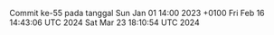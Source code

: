 Commit ke-55 pada tanggal Sun Jan 01 14:00 2023 +0100
Fri Feb 16 14:43:06 UTC 2024
Sat Mar 23 18:10:54 UTC 2024

